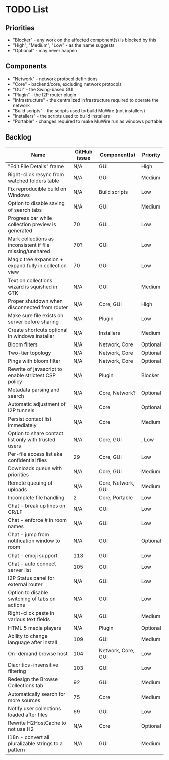 # TODO List

## Priorities
* "Blocker" - any work on the affected component(s) is blocked by this
* "High", "Medium", "Low" - as the name suggests
* "Optional" - may never happen

## Components
* "Network" - network protocol definitions
* "Core" - backend/core, excluding network protocols
* "GUI" - the Swing-based GUI
* "Plugin" - the I2P router plugin
* "Infrastructure" - the centralized infrastructure required to operate the network
* "Build scripts" - the scripts used to build MuWire (not installers)
* "Installers" - the scripts used to build installers
* "Portable" - changes required to make MuWire run as windows portable

## Backlog

|Name|GitHub issue|Component(s)|Priority|
|---|---|---|---|
|"Edit File Details" frame|N/A|GUI|High|
|Right-click resync from watched folders table|N/A|GUI|Medium|
|Fix reproducible build on Windows| N/A| Build scripts | Low|
|Option to disable saving of search tabs| N/A | GUI | Medium |
|Progress bar while collection preview is generated | 70 | GUI | Low |
|Mark collections as inconsistent if file missing/unshared | 70? | GUI | Low|
|Magic tree expansion + expand fully in collection view | 70 | GUI | Low |
|Text on collections wizard is squished in GTK | N/A | GUI | Medium |
|Proper shutdown when disconnected from router | N/A | Core, GUI | High |
|Make sure file exists on server before sharing | N/A | Plugin | Low |
|Create shortcuts optional in windows installer | N/A | Installers | Medium |
|Bloom filters| N/A | Network, Core | Optional |
|Two-tier topology | N/A | Network, Core | Optional |
|Pings with bloom filter | N/A | Network, Core | Optional |
|Rewrite of javascript to enable strictest CSP policy | N/A | Plugin | Blocker |
|Metadata parsing and search | N/A | Core, Network? | Optional |
|Automatic adjustment of I2P tunnels | N/A | Core | Optional |
|Persist contact list immediately | N/A | Core | Medium |
|Option to share contact list only with trusted users | N/A | Core, GUI|, Low |
|Per-file access list aka confidential files | 29 | Core, GUI | Low |
|Downloads queue with priorities | N/A | Core, GUI | Medium |
|Remote queuing of uploads | N/A | Core, Network, GUI | Medium |
|Incomplete file handling | 2 | Core, Portable | Low |
|Chat - break up lines on CR/LF | N/A | GUI | Low |
|Chat - enforce # in room names | N/A | GUI | Low |
|Chat - jump from notification window to room | N/A | GUI | Optional |
|Chat - emoji support | 113 | GUI | Low |
|Chat - auto connect server list | 105 | GUI | Low |
|I2P Status panel for external router | N/A | GUI | Low |
|Option to disable switching of tabs on actions | N/A | GUI | Low |
|Right-click paste in various text fields | N/A | GUI | Medium |
|HTML 5 media players | N/A | Plugin | Optional |
|Ability to change language after install| 109 | GUI | Medium |
|On-demand browse host|104|Network, Core, GUI | Low |
|Diacritics-insensitive filtering | 103 | GUI | Low |
|Redesign the Browse Collections tab | 92 | GUI | Medium |
|Automatically search for more sources | 75 | Core | Medium |
|Notify user collections loaded after files | 69 | GUI | Low |
|Rewrite H2HostCache to not use H2| N/A | Core | Optional|
|I18n - convert all pluralizable strings to a pattern | N/A | GUI | Medium |
